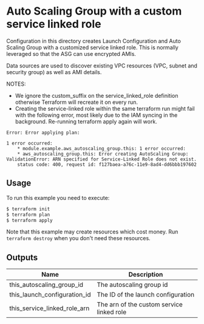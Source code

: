 # Auto Scaling Group with a custom service linked role

Configuration in this directory creates Launch Configuration and Auto Scaling Group 
with a customized service linked role. This is normally leveraged so that the ASG
can use encrypted AMIs.

Data sources are used to discover existing VPC resources (VPC, subnet and security group) as well as AMI details.

NOTES:

 - We ignore the custom_suffix on the service_linked_role definition otherwise Terraform will
   recreate it on every run.
 - Creating the service-linked role within the same terraform run might fail with the 
   following error, most likely due to the IAM syncing in the background. Re-running terraform apply
   again will work.

```
Error: Error applying plan:

1 error occurred:
	* module.example.aws_autoscaling_group.this: 1 error occurred:
	* aws_autoscaling_group.this: Error creating AutoScaling Group: ValidationError: ARN specified for Service-Linked Role does not exist.
	status code: 400, request id: f127baea-a76c-11e9-8ad4-dd6bbb197602
```

## Usage

To run this example you need to execute:

```bash
$ terraform init
$ terraform plan
$ terraform apply
```

Note that this example may create resources which cost money. Run `terraform destroy` when you don't need these resources.

<!-- BEGINNING OF PRE-COMMIT-TERRAFORM DOCS HOOK -->
## Outputs

| Name | Description |
|------|-------------|
| this\_autoscaling\_group\_id | The autoscaling group id |
| this\_launch\_configuration\_id | The ID of the launch configuration |
| this\_service\_linked\_role\_arn | The arn of the custom service linked role |

<!-- END OF PRE-COMMIT-TERRAFORM DOCS HOOK -->
